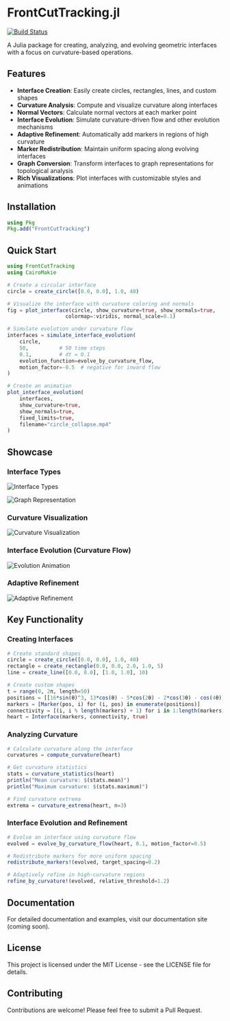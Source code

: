 # FrontCutTracking.jl

[![Build Status](https://github.com/Fastaxx/FrontCutTracking.jl/actions/workflows/CI.yml/badge.svg?branch=main)](https://github.com/Fastaxx/FrontCutTracking.jl/actions/workflows/CI.yml?query=branch%3Amain)

A Julia package for creating, analyzing, and evolving geometric interfaces with a focus on curvature-based operations.

## Features

- **Interface Creation**: Easily create circles, rectangles, lines, and custom shapes
- **Curvature Analysis**: Compute and visualize curvature along interfaces
- **Normal Vectors**: Calculate normal vectors at each marker point
- **Interface Evolution**: Simulate curvature-driven flow and other evolution mechanisms
- **Adaptive Refinement**: Automatically add markers in regions of high curvature
- **Marker Redistribution**: Maintain uniform spacing along evolving interfaces
- **Graph Conversion**: Transform interfaces to graph representations for topological analysis
- **Rich Visualizations**: Plot interfaces with customizable styles and animations

## Installation

```julia
using Pkg
Pkg.add("FrontCutTracking")
```

## Quick Start

```julia
using FrontCutTracking
using CairoMakie

# Create a circular interface
circle = create_circle([0.0, 0.0], 1.0, 40)

# Visualize the interface with curvature coloring and normals
fig = plot_interface(circle, show_curvature=true, show_normals=true, 
                   colormap=:viridis, normal_scale=0.1)

# Simulate evolution under curvature flow
interfaces = simulate_interface_evolution(
    circle,
    50,          # 50 time steps 
    0.1,         # dt = 0.1
    evolution_function=evolve_by_curvature_flow,
    motion_factor=-0.5  # negative for inward flow
)

# Create an animation
plot_interface_evolution(
    interfaces,
    show_curvature=true,
    show_normals=true,
    fixed_limits=true,
    filename="circle_collapse.mp4"
)
```

## Showcase

### Interface Types
![Interface Types](/img/interface_with_ids_and_normals.png)

![Graph Representation](/img/interface_graph_circular.png)

### Curvature Visualization
![Curvature Visualization](/img/line_curvature.png)

### Interface Evolution (Curvature Flow)
![Evolution Animation](/img/star_evolution.gif)

### Adaptive Refinement
![Adaptive Refinement](/img/comparison.png)

## Key Functionality

### Creating Interfaces

```julia
# Create standard shapes
circle = create_circle([0.0, 0.0], 1.0, 40)
rectangle = create_rectangle(0.0, 0.0, 2.0, 1.0, 5)
line = create_line([0.0, 0.0], [1.0, 1.0], 10)

# Create custom shapes
t = range(0, 2π, length=50)
positions = [[16*sin(θ)^3, 13*cos(θ) - 5*cos(2θ) - 2*cos(3θ) - cos(4θ)] for θ in t]
markers = [Marker(pos, i) for (i, pos) in enumerate(positions)]
connectivity = [(i, i % length(markers) + 1) for i in 1:length(markers)]
heart = Interface(markers, connectivity, true)
```

### Analyzing Curvature

```julia
# Calculate curvature along the interface
curvatures = compute_curvature(heart)

# Get curvature statistics
stats = curvature_statistics(heart)
println("Mean curvature: $(stats.mean)")
println("Maximum curvature: $(stats.maximum)")

# Find curvature extrema
extrema = curvature_extrema(heart, n=3)
```

### Interface Evolution and Refinement

```julia
# Evolve an interface using curvature flow
evolved = evolve_by_curvature_flow(heart, 0.1, motion_factor=0.5)

# Redistribute markers for more uniform spacing
redistribute_markers!(evolved, target_spacing=0.2)

# Adaptively refine in high-curvature regions
refine_by_curvature!(evolved, relative_threshold=1.2)
```

## Documentation

For detailed documentation and examples, visit our documentation site (coming soon).

## License

This project is licensed under the MIT License - see the LICENSE file for details.

## Contributing

Contributions are welcome! Please feel free to submit a Pull Request.